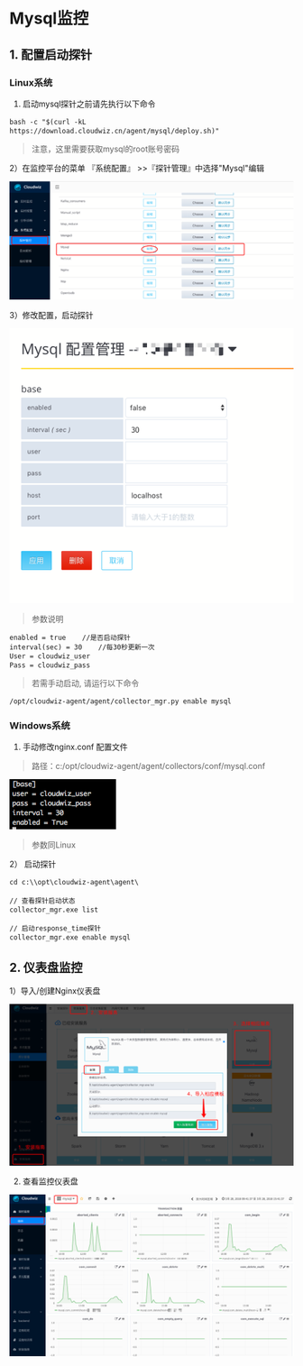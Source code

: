 # Mysql监控

## 1. 配置启动探针

### Linux系统

1) 启动mysql探针之前请先执行以下命令

```
bash -c "$(curl -kL https://download.cloudwiz.cn/agent/mysql/deploy.sh)"
```

> 注意，这里需要获取mysql的root账号密码

2）在监控平台的菜单 『系统配置』 >>『探针管理』中选择"Mysql"编辑

![](/part4/images/mysql1.png)

3）修改配置，启动探针

![](/part4/images/mysql2.png)

> 参数说明

```
enabled = true    //是否启动探针
interval(sec) = 30    //每30秒更新一次
User = cloudwiz_user
Pass = cloudwiz_pass
```

> 若需手动启动, 请运行以下命令

```
/opt/cloudwiz-agent/agent/collector_mgr.py enable mysql
```

### Windows系统
1) 手动修改nginx.conf 配置文件
> 路径：c:/opt/cloudwiz-agent/agent/collectors/conf/mysql.conf

![](/part4/images/mysql3.png)

> 参数同Linux

2） 启动探针

```
cd c:\\opt\cloudwiz-agent\agent\

// 查看探针启动状态
collector_mgr.exe list

// 启动response_time探针
collector_mgr.exe enable mysql
```

## 2. 仪表盘监控
1）导入/创建Nginx仪表盘

![](/part4/images/mysql4.png)

2) 查看监控仪表盘

![](/part4/images/mysql5.png)






